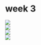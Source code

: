 # week 3


![](https://i.imgur.com/hwDDu6R.png)
<br/>
![](https://i.imgur.com/FlPvpAm.png)
<br/>
![](https://i.imgur.com/PaUBHl9.png)
<br/>
![](https://i.imgur.com/kumcs57.png)



